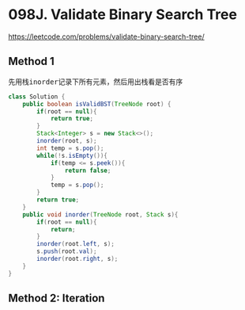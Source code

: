 # 098J. Validate Binary Search Tree
https://leetcode.com/problems/validate-binary-search-tree/

## Method 1 
<pre>
先用栈inorder记录下所有元素，然后用出栈看是否有序
</pre>

```java
class Solution {
    public boolean isValidBST(TreeNode root) {
        if(root == null){
            return true;
        }
        Stack<Integer> s = new Stack<>();
        inorder(root, s);
        int temp = s.pop();
        while(!s.isEmpty()){
            if(temp <= s.peek()){
                return false;
            }
            temp = s.pop();
        }
        return true;
    }
    public void inorder(TreeNode root, Stack s){
        if(root == null){
            return;
        }
        inorder(root.left, s);
        s.push(root.val);
        inorder(root.right, s);
    }
}
```

## Method 2: Iteration
